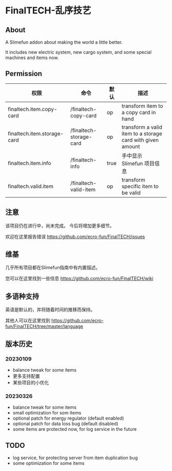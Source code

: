 
# FinalTECH-乱序技艺


## About


A Slimefun addon about making the world a little better.

It includes new electric system, new cargo system, and some special machines and items now.

## Permission

| 权限                          | 命令                      | 默认   | 描述                                                         |
| --------------------------- | ----------------------- | ---- | ---------------------------------------------------------- |
| finaltech.item.copy-card    | /finaltech-copy-card    | op   | transform item to a copy card in hand                      |
| finaltech.item.storage-card | /finaltech-storage-card | op   | transform a valid item to a storage card with given amount |
| finaltech.item.info         | /finaltech-info         | true | 手中显示 Slimefun 项目信息                                         |
| finaltech.valid.item        | /finaltech-valid-item   | op   | transform specific item to be valid                        |

## 注意

该项目仍在进行中，尚未完成。 今后将增加更多细节。

欢迎在这里报告错误 <https://github.com/ecro-fun/FinalTECH/issues>

## 维基

几乎所有项目都在Slimefun指南中有内置描述。

您可以在这里找到一些信息 <https://github.com/ecro-fun/FinalTECH/wiki>

## 多语种支持

英语是默认的，并将随着时间的推移而保持。

其他人可以在这里找到 <https://github.com/ecro-fun/FinalTECH/tree/master/language>

## 版本历史

### 20230109

+ balance tweak for some items
+ 更多支持配置
+ 某些项目的小优化

### 20230326

+ balance tweak for some items
+ small optimization for som items
+ optional patch for energy regulator (default enabled)
+ optional patch for data loss bug (default disabled)
+ some items are protected now, for log service in the future

## TODO

+ log service, for protecting server from item duplication bug
+ some optimization for some items
